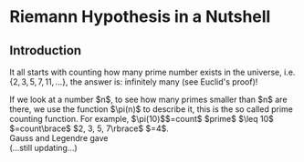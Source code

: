 # Riemann Hypothesis in a Nutshell

## Introduction
It all starts with counting how many prime number exists in the universe, i.e. $\lbrace 2, 3, 5, 7, 11, ... \rbrace$,
the answer is: infinitely many (see Euclid's proof)!
<p/>
If we look at a number $n$, to see how many primes smaller than $n$ are there, we use the function $\pi(n)$ to describe it, this is the so called prime counting function. For example, $\pi(10)$$=count$ $prime$ $\leq 10$ $=count\brace$ $2, 3, 5, 7\rbrace$ $=4$.
<br/>
Gauss and Legendre gave
<br/>
(...still updating...)
